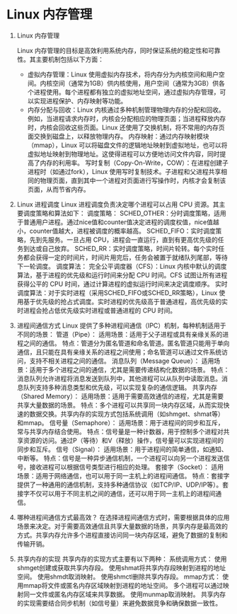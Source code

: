 # Linux 内存管理

1. Linux 内存管理

   Linux 内存管理的目标是高效利用系统内存，同时保证系统的稳定性和可靠性。其主要机制包括以下方面：
   + 虚拟内存管理：Linux 使用虚拟内存技术，将内存分为内核空间和用户空间。内核空间（通常为1GB）供内核使用，用户空间（通常为3GB）供各个进程使用。每个进程都有独立的虚拟地址空间，通过虚拟内存管理，可以实现进程保护、内存映射等功能。
   + 内存分配与回收：Linux 内核通过多种机制管理物理内存的分配和回收。例如，当进程请求内存时，内核会分配相应的物理页面；当进程释放内存时，内核会回收这些页面。Linux 还使用了交换机制，将不常用的内存页面交换到磁盘上，以释放物理内存。
内存映射：通过内存映射模块（mmap），Linux 可以将磁盘文件的逻辑地址映射到虚拟地址，也可以将虚拟地址映射到物理地址。这使得进程可以方便地访问文件内容，同时提高了内存的利用率。
写时复制（Copy-On-Write，COW）：在进程创建子进程时（如通过fork），Linux 使用写时复制技术。子进程和父进程共享相同的物理页面，直到其中一个进程对页面进行写操作时，内核才会复制该页面，从而节省内存。
1. Linux 进程调度
Linux 进程调度负责决定哪个进程可以占用 CPU 资源。其主要调度策略和算法如下：
调度策略：
SCHED_OTHER：分时调度策略，适用于普通用户进程。通过nice值和counter值决定进程的调度权值，nice值越小，counter值越大，进程被调度的概率越高。
SCHED_FIFO：实时调度策略，先到先服务。一旦占用 CPU，进程会一直运行，直到有更高优先级的任务到达或自己放弃。
SCHED_RR：实时调度策略，时间片轮转。每个实时任务都会获得一定的时间片，时间片用完后，任务会被置于就绪队列尾部，等待下一轮调度。
调度算法：
完全公平调度器（CFS）：Linux 内核中默认的调度算法，基于进程的优先级和运行时间来分配 CPU 时间。CFS 试图让所有进程获得公平的 CPU 时间，通过计算进程的虚拟运行时间来决定调度顺序。
实时调度算法：对于实时进程（采用SCHED_FIFO或SCHED_RR策略），Linux 使用基于优先级的抢占式调度。实时进程的优先级高于普通进程，高优先级的实时进程会抢占低优先级实时进程或普通进程的 CPU 时间。
1. 进程间通信方式
Linux 提供了多种进程间通信（IPC）机制，每种机制适用于不同的场景：
管道（Pipe）：
适用场景：适用于父子进程或具有亲缘关系的进程之间的通信。
特点：管道分为匿名管道和命名管道。匿名管道只能用于单向通信，且只能在具有亲缘关系的进程之间使用；命名管道可以通过文件系统访问，支持不相关进程之间的通信。
消息队列（Message Queue）：
适用场景：适用于多个进程之间的通信，尤其是需要传递结构化数据的场景。
特点：消息队列允许进程将消息发送到队列中，其他进程可以从队列中读取消息。消息队列支持多种消息类型和优先级，可以实现复杂的通信逻辑。
共享内存（Shared Memory）：
适用场景：适用于需要高效通信的进程，尤其是需要共享大量数据的场景。
特点：多个进程可以共享同一块内存区域，从而实现快速的数据交换。共享内存的实现方式包括系统调用（如shmget、shmat等）和mmap。
信号量（Semaphore）：
适用场景：用于进程间的同步和互斥，常与共享内存结合使用。
特点：信号量是一种计数器，用于控制多个进程对共享资源的访问。通过P（等待）和V（释放）操作，信号量可以实现进程间的同步和互斥。
信号（Signal）：
适用场景：用于进程间的简单通信，如通知、中断等。
特点：信号是一种异步通信机制，一个进程可以向另一个进程发送信号，接收进程可以根据信号类型进行相应的处理。
套接字（Socket）：
适用场景：适用于网络通信，也可以用于同一主机上的进程间通信。
特点：套接字提供了一种通用的通信机制，支持多种通信协议（如TCP/IP、UDP/IP等）。套接字不仅可以用于不同主机之间的通信，还可以用于同一主机上的进程间通信。
1. 哪种进程间通信方式最高效？
在选择进程间通信方式时，需要根据具体的应用场景来决定。对于需要高效通信且共享大量数据的场景，共享内存是最高效的方式。共享内存允许多个进程直接访问同一块内存区域，避免了数据的复制和传输开销。
1. 共享内存的实现
共享内存的实现方式主要有以下两种：
系统调用方式：
使用shmget创建或获取共享内存段。
使用shmat将共享内存段映射到进程的地址空间。
使用shmdt取消映射。
使用shmctl删除共享内存段。
mmap方式：
使用mmap将文件或匿名内存区域映射到进程的地址空间。
多个进程可以通过映射同一文件或匿名内存区域来共享数据。
使用munmap取消映射。
共享内存的实现需要结合同步机制（如信号量）来避免数据竞争和确保数据一致性。